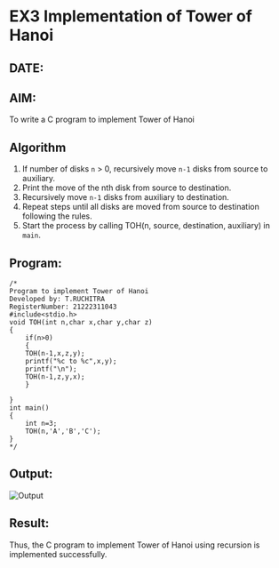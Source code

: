 # EX3 Implementation of Tower of Hanoi
## DATE:
## AIM:
To write a C program to implement Tower of Hanoi

## Algorithm
1. If number of disks `n` > 0, recursively move `n-1` disks from source to auxiliary.
2. Print the move of the nth disk from source to destination.
3. Recursively move `n-1` disks from auxiliary to destination.
4. Repeat steps until all disks are moved from source to destination following the rules.
5. Start the process by calling TOH(n, source, destination, auxiliary) in `main`.  

## Program:
```
/*
Program to implement Tower of Hanoi
Developed by: T.RUCHITRA
RegisterNumber: 21222311043
#include<stdio.h>
void TOH(int n,char x,char y,char z)
{
    if(n>0)
    {
    TOH(n-1,x,z,y);
    printf("%c to %c",x,y);
    printf("\n");
    TOH(n-1,z,y,x);
    }
    
}
int main()
{
    int n=3;
    TOH(n,'A','B','C');
}
*/
```

## Output:

![Output](img/toh.png)

## Result:
Thus, the C program to implement Tower of Hanoi using recursion is implemented successfully.
